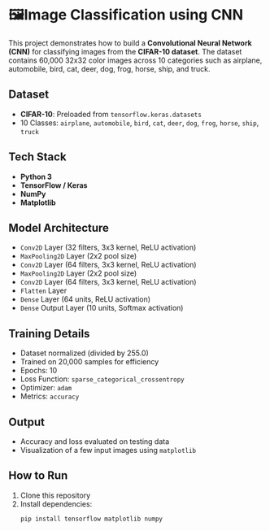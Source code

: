 # 🖼Image Classification using CNN

This project demonstrates how to build a **Convolutional Neural Network (CNN)** for classifying images from the **CIFAR-10 dataset**. The dataset contains 60,000 32x32 color images across 10 categories such as airplane, automobile, bird, cat, deer, dog, frog, horse, ship, and truck.

## Dataset

- **CIFAR-10**: Preloaded from `tensorflow.keras.datasets`
- 10 Classes: `airplane`, `automobile`, `bird`, `cat`, `deer`, `dog`, `frog`, `horse`, `ship`, `truck`

## Tech Stack

- **Python 3**
- **TensorFlow / Keras**
- **NumPy**
- **Matplotlib**

##  Model Architecture

- `Conv2D` Layer (32 filters, 3x3 kernel, ReLU activation)
- `MaxPooling2D` Layer (2x2 pool size)
- `Conv2D` Layer (64 filters, 3x3 kernel, ReLU activation)
- `MaxPooling2D` Layer (2x2 pool size)
- `Conv2D` Layer (64 filters, 3x3 kernel, ReLU activation)
- `Flatten` Layer
- `Dense` Layer (64 units, ReLU activation)
- `Dense` Output Layer (10 units, Softmax activation)

## Training Details

- Dataset normalized (divided by 255.0)
- Trained on 20,000 samples for efficiency
- Epochs: 10
- Loss Function: `sparse_categorical_crossentropy`
- Optimizer: `adam`
- Metrics: `accuracy`

## Output

- Accuracy and loss evaluated on testing data
- Visualization of a few input images using `matplotlib`

##  How to Run

1. Clone this repository
2. Install dependencies:
   ```bash
   pip install tensorflow matplotlib numpy
